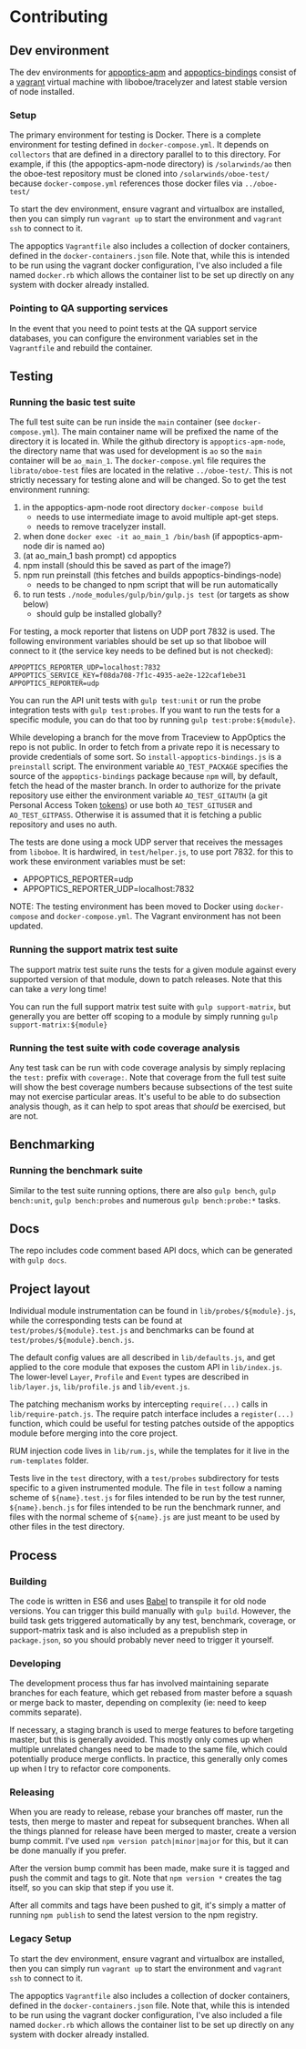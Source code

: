 # Contributing

## Dev environment

The dev environments for [appoptics-apm](https://github.com/appoptics/appoptics-apm-node)
and [appoptics-bindings](https://github.com/appoptics/appoptics-bindings-node)
consist of a [vagrant](https://www.vagrantup.com/) virtual machine with
liboboe/tracelyzer and latest stable version of node installed.

### Setup

The primary environment for testing is Docker. There is a complete environment
for testing defined in `docker-compose.yml`. It depends on `collectors` that are
defined in a directory parallel to to this directory. For example, if this (the
appoptics-apm-node directory) is `/solarwinds/ao` then the oboe-test repository must
be cloned into `/solarwinds/oboe-test/` because `docker-compose.yml` references
those docker files via `../oboe-test/`

To start the dev environment, ensure vagrant and virtualbox are installed, then
you can simply run `vagrant up` to start the environment and `vagrant ssh` to
connect to it.

The appoptics `Vagrantfile` also includes a collection of docker containers,
defined in the `docker-containers.json` file. Note that, while this is intended
to be run using the vagrant docker configuration, I've also included a file
named `docker.rb` which allows the container list to be set up directly on any
system with docker already installed.

### Pointing to QA supporting services

In the event that you need to point tests at the QA support service databases,
you can configure the environment variables set in the `Vagrantfile` and
rebuild the container.

## Testing

### Running the basic test suite

The full test suite can be run inside the `main` container (see `docker-compose.yml`).
The main container name will be prefixed the name of the directory it is
located in. While the github directory is `appoptics-apm-node`, the directory name that
was used for development is `ao` so the `main` container will be `ao_main_1`. The
`docker-compose.yml` file requires the `librato/oboe-test` files are located in the
relative `../oboe-test/`. This is not strictly necessary for testing alone and will
be changed. So to get the test environment running:

1. in the appoptics-apm-node root directory `docker-compose build`
   - needs to use intermediate image to avoid multiple apt-get steps.
   - needs to remove tracelyzer install.
2. when done `docker exec -it ao_main_1 /bin/bash` (if appoptics-apm-node dir is named ao)
3. (at ao_main_1 bash prompt) cd appoptics
4. npm install (should this be saved as part of the image?)
5. npm run preinstall (this fetches and builds appoptics-bindings-node)
   - needs to be changed to npm script that will be run automatically
6. to run tests `./node_modules/gulp/bin/gulp.js test` (or targets as show below)
   - should gulp be installed globally?


For testing, a mock reporter that listens on UDP port 7832 is used.
The following environment variables should be set up so that liboboe
will connect to it (the service key needs to be defined but is not
checked):

```
APPOPTICS_REPORTER_UDP=localhost:7832
APPOPTICS_SERVICE_KEY=f08da708-7f1c-4935-ae2e-122caf1ebe31
APPOPTICS_REPORTER=udp
```


You can run the API unit tests with `gulp test:unit` or run
the probe integration tests with `gulp test:probes`. If you want to run the
tests for a specific module, you can do that too by running
`gulp test:probe:${module}`.

While developing a branch for the move from Traceview to AppOptics the repo
is not public. In order to fetch from a private repo it is necessary to
provide credentials of some sort. So `install-appoptics-bindings.js` is a
`preinstall` script. The environment variable `AO_TEST_PACKAGE` specifies
the source of the `appoptics-bindings` package because `npm` will, by
default, fetch the head of the master branch. In order to authorize for the
private repository use either the environment variable `AO_TEST_GITAUTH` (a
git Personal Access Token [tokens]) or use both `AO_TEST_GITUSER` and
`AO_TEST_GITPASS`. Otherwise it is assumed that it is fetching a public
repository and uses no auth.

The tests are done using a mock UDP server that receives the messages from
`liboboe`. It is hardwired, in `test/helper.js`, to use port 7832. for this
to work these environment variables must be set:
- APPOPTICS_REPORTER=udp
- APPOPTICS\_REPORTER_UDP=localhost:7832

NOTE: The testing environment has been moved to Docker using `docker-compose`
and `docker-compose.yml`. The Vagrant environment has not been updated.

[tokens]: https://help.github.com/articles/creating-a-personal-access-token-for-the-command-line/

### Running the support matrix test suite

The support matrix test suite runs the tests for a given module against every
supported version of that module, down to patch releases. Note that this can
take a *very* long time!

You can run the full support matrix test suite with `gulp support-matrix`,
but generally you are better off scoping to a module by simply running
`gulp support-matrix:${module}`

### Running the test suite with code coverage analysis

Any test task can be run with code coverage analysis by simply replacing the
`test:` prefix with `coverage:`. Note that coverage from the full test suite
will show the best coverage numbers because subsections of the test suite may
not exercise particular areas. It's useful to be able to do subsection analysis
though, as it can help to spot areas that *should* be exercised, but are not.

## Benchmarking

### Running the benchmark suite

Similar to the test suite running options, there are also `gulp bench`,
`gulp bench:unit`, `gulp bench:probes` and numerous `gulp bench:probe:*` tasks.

## Docs

The repo includes code comment based API docs, which can be generated with
`gulp docs`.

## Project layout

Individual module instrumentation can be found in `lib/probes/${module}.js`,
while the corresponding tests can be found at `test/probes/${module}.test.js`
and benchmarks can be found at `test/probes/${module}.bench.js`.

The default config values are all described in `lib/defaults.js`, and get
applied to the core module that exposes the custom API in `lib/index.js`.
The lower-level `Layer`, `Profile` and `Event` types are described in
`lib/layer.js`, `lib/profile.js` and `lib/event.js`.

The patching mechanism works by intercepting `require(...)` calls in
`lib/require-patch.js`. The require patch interface includes a `register(...)`
function, which could be useful for testing patches outside of the appoptics
module before merging into the core project.

RUM injection code lives in `lib/rum.js`, while the templates for it live in
the `rum-templates` folder.

Tests live in the `test` directory, with a `test/probes` subdirectory for tests
specific to a given instrumented module. The file in `test` follow a naming
scheme of `${name}.test.js` for files intended to be run by the test runner,
`${name}.bench.js` for files intended to be run the benchmark runner, and files
with the normal scheme of `${name}.js` are just meant to be used by other files
in the test directory.

## Process

### Building

The code is written in ES6 and uses [Babel](http://babeljs.io) to transpile it
for old node versions. You can trigger this build manually with `gulp build`.
However, the build task gets triggered automatically by any test, benchmark,
coverage, or support-matrix task and is also included as a prepublish step in
`package.json`, so you should probably never need to trigger it yourself.

### Developing

The development process thus far has involved maintaining separate branches
for each feature, which get rebased from master before a squash or merge back
to master, depending on complexity (ie: need to keep commits separate).

If necessary, a staging branch is used to merge features to before targeting
master, but this is generally avoided. This mostly only comes up when multiple
unrelated changes need to be made to the same file, which could potentially
produce merge conflicts. In practice, this generally only comes up when I try
to refactor core components.

### Releasing

When you are ready to release, rebase your branches off master, run the tests,
then merge to master and repeat for subsequent branches. When all the things
planned for release have been merged to master, create a version bump commit.
I've used `npm version patch|minor|major` for this, but it can be done manually
if you prefer.

After the version bump commit has been made, make sure it is tagged and push the
commit and tags to git. Note that `npm version *` creates the tag itself, so
you can skip that step if you use it.

After all commits and tags have been pushed to git, it's simply a matter of
running `npm publish` to send the latest version to the npm registry.

### Legacy Setup

To start the dev environment, ensure vagrant and virtualbox are installed, then
you can simply run `vagrant up` to start the environment and `vagrant ssh` to
connect to it.

The appoptics `Vagrantfile` also includes a collection of docker containers,
defined in the `docker-containers.json` file. Note that, while this is intended
to be run using the vagrant docker configuration, I've also included a file
named `docker.rb` which allows the container list to be set up directly on any
system with docker already installed.
